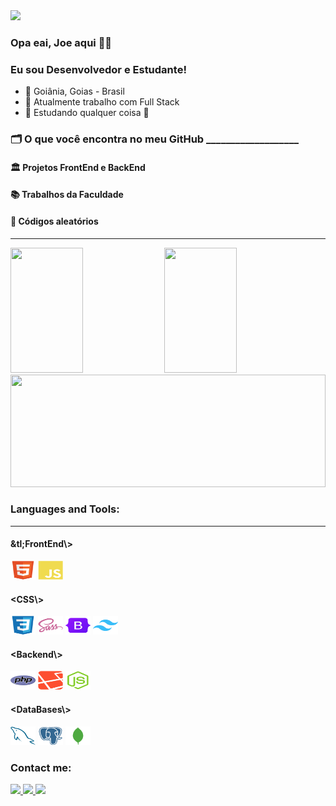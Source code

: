 <img src="https://user-images.githubusercontent.com/96992081/240711150-3fba9bac-77ee-4e55-9bcd-9550770a38e8.png">

### Opa eai, Joe aqui 👋🏾

### Eu sou Desenvolvedor e Estudante!
- 📍  Goiânia, Goias - Brasil
- 🔭 Atualmente trabalho com Full Stack
- 🌱 Estudando qualquer coisa 🤣

<h3>🗂 O que você encontra no meu GitHub ___________________</h3>
<div>
  <div><h4>🏛 Projetos FrontEnd e BackEnd</h4></div>
  <div><h4>📚 Trabalhos da Faculdade</h4></div>
  <div><h4>🎲 Códigos aleatórios</h4></div>
</div>
  
<hr>

<div sytle="width: 100em; max-width: fit-content; margin-inline: auto;">
<!--   ![Jokes Card](https://readme-jokes.vercel.app/api) -->
  <div>
    <img width="48%" height="200em" src="https://github-readme-stats.vercel.app/api?username=JoePereiraa&show_icons=true&theme=dark&include_all_commits=true&count_private=true"/>
    <img width="48%" height="200em" src="https://github-readme-stats.vercel.app/api/top-langs/?username=JoePereiraa&layout=compact&langs_count=7&theme=dark"/>
  </div>
  <img width="100%" height="180rem" src="https://github-readme-streak-stats.herokuapp.com/?user=JoePereira&theme=dark"/>
    
</div>

  
### Languages and Tools:
<hr>                                                                                                                                       
<div style="display: inline">
  <div>
    <h4>&tl;FrontEnd\&gt;</h4>
    <img alt="HTML" width="40px" height="30px" src="https://raw.githubusercontent.com/devicons/devicon/master/icons/html5/html5-original.svg">
    <img alt="Javascript" width="40px" height="30px" src="https://raw.githubusercontent.com/devicons/devicon/master/icons/javascript/javascript-plain.svg">  
  </div>
  <div>
    <h4>&lt;CSS\&gt;</h4>
    <img alt="CSS" width="40px" height="30px" src="https://raw.githubusercontent.com/devicons/devicon/master/icons/css3/css3-original.svg">
    <img alt="Sass" width="40px" height="30px" src="https://raw.githubusercontent.com/devicons/devicon/master/icons/sass/sass-original.svg">
    <img alt="Bootstrap" width="40px" height="30px" src="https://raw.githubusercontent.com/devicons/devicon/master/icons/bootstrap/bootstrap-original.svg">
    <img alt="Tailwind" width="40px" height="30px" src="https://raw.githubusercontent.com/devicons/devicon/master/icons/tailwindcss/tailwindcss-plain.svg">
  </div>
  <div>
    <h4>&lt;Backend\&gt;</h4>
    <img alt="PHP" width="40px" height="30px" src="https://raw.githubusercontent.com/devicons/devicon/master/icons/php/php-original.svg">
    <img alt="Laravel" width="40px" height="30px" src="https://raw.githubusercontent.com/devicons/devicon/master/icons/laravel/laravel-plain.svg">
    <img alt="NodeJS" width="40px" height="30px" src="https://raw.githubusercontent.com/devicons/devicon/master/icons/nodejs/nodejs-plain.svg">
  </div>
  <div>
    <h4>&lt;DataBases\&gt;</h4>
    <img alt="MySQL" width="40px" height="30px" src="https://raw.githubusercontent.com/devicons/devicon/master/icons/mysql/mysql-plain.svg">
    <img alt="Postgree" width="40px" height="30px" src="https://raw.githubusercontent.com/devicons/devicon/master/icons/postgresql/postgresql-plain.svg">
    <img alt="Postgree" width="40px" height="30px" src="https://raw.githubusercontent.com/devicons/devicon/master/icons/mongodb/mongodb-plain.svg">
  </div>
</div>
    
### Contact me:
 <div>
  <a href="https://instagram.com/juengs" target="_blank">
    <img src="https://img.shields.io/badge/-Instagram-%23E4405F?style=for-the-badge&logo=instagram&logoColor=white" target="_blank">
  </a>
  <a href="mailto:contatojuengsfinance@gmail.com">
    <img src="https://img.shields.io/badge/-Gmail-%23333?style=for-the-badge&logo=gmail&logoColor=white" target="_blank">
  </a>
  <a href="https://www.linkedin.com/in/" target="_blank">
    <img src="https://img.shields.io/badge/-LinkedIn-%230077B5?style=for-the-badge&logo=linkedin&logoColor=white" target="_blank">
  </a>
</div>
   
